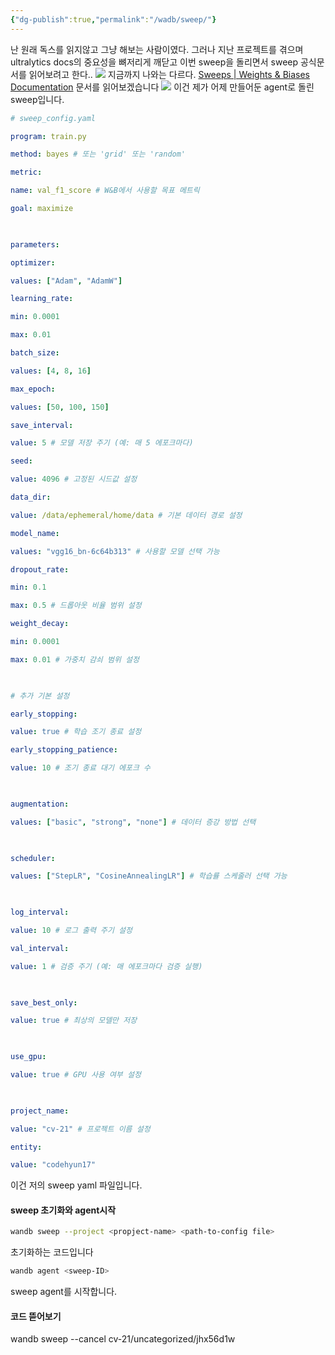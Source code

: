 ```yaml
---
{"dg-publish":true,"permalink":"/wadb/sweep/"}
---
```


난 원래 독스를 읽지않고 그냥 해보는 사람이였다.
그러나 지난 프로젝트를 겪으며 ultralytics docs의 중요성을 뼈저리게 깨닫고
이번 sweep을 돌리면서 sweep 공식문서를 읽어보려고 한다..
![](https://i.imgur.com/oZFUwdJ.png)
지금까지 나와는 다르다.
[Sweeps | Weights & Biases Documentation](https://docs.wandb.ai/guides/sweeps/?_gl=1*njn2w1*_gcl_au*MTk1MjU0MjI4OS4xNzI2OTI2OTk4)
문서를 읽어보겠습니다
![](https://i.imgur.com/no4WOgx.png)
이건 제가 어제 만들어둔 agent로 돌린 sweep입니다.
```yaml
# sweep_config.yaml

program: train.py

method: bayes # 또는 'grid' 또는 'random'

metric:

name: val_f1_score # W&B에서 사용할 목표 메트릭

goal: maximize

  

parameters:

optimizer:

values: ["Adam", "AdamW"]

learning_rate:

min: 0.0001

max: 0.01

batch_size:

values: [4, 8, 16]

max_epoch:

values: [50, 100, 150]

save_interval:

value: 5 # 모델 저장 주기 (예: 매 5 에포크마다)

seed:

value: 4096 # 고정된 시드값 설정

data_dir:

value: /data/ephemeral/home/data # 기본 데이터 경로 설정

model_name:

values: "vgg16_bn-6c64b313" # 사용할 모델 선택 가능

dropout_rate:

min: 0.1

max: 0.5 # 드롭아웃 비율 범위 설정

weight_decay:

min: 0.0001

max: 0.01 # 가중치 감쇠 범위 설정

  

# 추가 기본 설정

early_stopping:

value: true # 학습 조기 종료 설정

early_stopping_patience:

value: 10 # 조기 종료 대기 에포크 수

  

augmentation:

values: ["basic", "strong", "none"] # 데이터 증강 방법 선택

  

scheduler:

values: ["StepLR", "CosineAnnealingLR"] # 학습률 스케줄러 선택 가능

  

log_interval:

value: 10 # 로그 출력 주기 설정

val_interval:

value: 1 # 검증 주기 (예: 매 에포크마다 검증 실행)

  

save_best_only:

value: true # 최상의 모델만 저장

  

use_gpu:

value: true # GPU 사용 여부 설정

  

project_name:

value: "cv-21" # 프로젝트 이름 설정

entity:

value: "codehyun17"
```
이건 저의 sweep yaml 파일입니다.

#### sweep 초기화와 agent시작
```bash
wandb sweep --project <propject-name> <path-to-config file>
```
초기화하는 코드입니다
```bash
wandb agent <sweep-ID>
```
sweep agent를 시작합니다.

#### 코드 뜯어보기
wandb sweep --cancel cv-21/uncategorized/jhx56d1w
